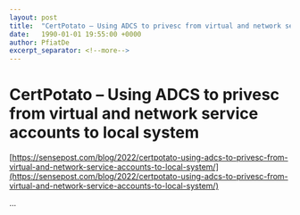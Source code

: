 ```yaml
---
layout: post
title:  "CertPotato – Using ADCS to privesc from virtual and network service accounts to local system"
date:   1990-01-01 19:55:00 +0000
author: PfiatDe
excerpt_separator: <!--more-->
---
```


# CertPotato – Using ADCS to privesc from virtual and network service accounts to local system

[https://sensepost.com/blog/2022/certpotato-using-adcs-to-privesc-from-virtual-and-network-service-accounts-to-local-system/](https://sensepost.com/blog/2022/certpotato-using-adcs-to-privesc-from-virtual-and-network-service-accounts-to-local-system/)

...
<!--more-->
